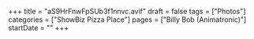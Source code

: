 +++
title = "aS9HrFnwFpSUb3f1nnvc.avif"
draft = false
tags = ["Photos"]
categories = ["ShowBiz Pizza Place"]
pages = ["Billy Bob (Animatronic)"]
startDate = ""
+++
